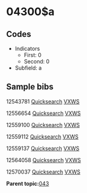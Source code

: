 # 04300$a

## Codes

-   Indicators
    -   First: 0
    -   Second: 0
-   Subfield: a

## Sample bibs

12543781 [Quicksearch](https://search.library.yale.edu/catalog/12543781) [VXWS](http://prodorbis.library.yale.edu:7014/vxws/GetHoldingsService?bibId=12543781)

12556654 [Quicksearch](https://search.library.yale.edu/catalog/12556654) [VXWS](http://prodorbis.library.yale.edu:7014/vxws/GetHoldingsService?bibId=12556654)

12559100 [Quicksearch](https://search.library.yale.edu/catalog/12559100) [VXWS](http://prodorbis.library.yale.edu:7014/vxws/GetHoldingsService?bibId=12559100)

12559112 [Quicksearch](https://search.library.yale.edu/catalog/12559112) [VXWS](http://prodorbis.library.yale.edu:7014/vxws/GetHoldingsService?bibId=12559112)

12559137 [Quicksearch](https://search.library.yale.edu/catalog/12559137) [VXWS](http://prodorbis.library.yale.edu:7014/vxws/GetHoldingsService?bibId=12559137)

12564058 [Quicksearch](https://search.library.yale.edu/catalog/12564058) [VXWS](http://prodorbis.library.yale.edu:7014/vxws/GetHoldingsService?bibId=12564058)

12570037 [Quicksearch](https://search.library.yale.edu/catalog/12570037) [VXWS](http://prodorbis.library.yale.edu:7014/vxws/GetHoldingsService?bibId=12570037)

**Parent topic:**[043](../../tags/043/043.md)

